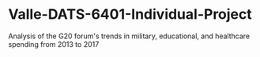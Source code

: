 # Valle-DATS-6401-Individual-Project
Analysis of the G20 forum's trends in military, educational, and healthcare spending from 2013 to 2017
